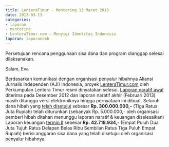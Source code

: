 ```yaml
---
title: LenteraTimur - Mentoring 13 Maret 2013
date: 2013-03-13
categories:
- laporan
- mentoring
- LenteraTimur.com – Menyigi Identitas Indonesia
laporan: laporancmb
---
```


Persetujuan rencana penggunaan sisa dana dan program dianggap selesai dilaksanakan.

Salam, Eva 


Berdasarkan komunikasi dengan organisasi penyalur hibahnya Aliansi Jurnalis Independen (AJI) Indonesia, proyek [LenteraTimur.com](http://wiki.ciptamedia.org/wiki/LenteraTimur.com) oleh Perkumpulan Lentera Timur resmi dinyatakan selesai. [Laporan naratif awal](http://wiki.ciptamedia.org/wiki/Lentera_Timur.com/Laporan) diterima pada Desember 2012 dan laporan naratif akhir (Februari 2013) masih ditunggu versi elektroniknya hingga pernyataan ini dibuat. Seluruh dana hibah yang [telah disetujui](http://wiki.ciptamedia.org/wiki/Tabel_penerima_hibah#Aliansi_Jurnalis_Independen_Indonesia) sebesar **Rp. 300.000.000,-** (Tiga Ratus Juta Rupiah) telah diturunkan (sebanyak Rp. 5.000.000,- oleh organisasi pemberi hibah ditahan menunggu laporan naratif & keuangan diselesaikan)
Laporan keuangan [termin II](http://wiki.ciptamedia.org/wiki/Templat:Lentera-Termin2) sebesar **Rp. 42.718.934,-** (Empat Puluh Dua Juta Tujuh Ratus Delapan Belas Ribu Sembilan Ratus Tiga Puluh Empat Rupiah) berisi anggaran sisa dana yang telah disetujui oleh organisasi penyalur hibahnya.
